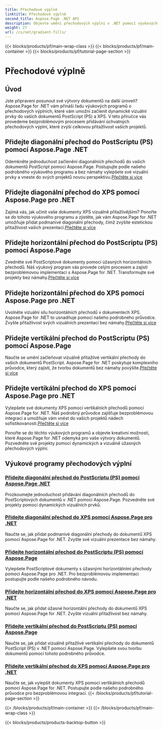 ```yaml
---
title: Přechodové výplně
linktitle: Přechodové výplně
second_title: Aspose.Page .NET API
description: Objevte umění přechodových výplní v .NET pomocí výukových programů Aspose.Page. Zvyšte své projekty bez námahy – přidejte podmanivé diagonální, horizontální a vertikální přechody.
weight: 27
url: /cs/net/gradient-fills/
---
```


{{< blocks/products/pf/main-wrap-class >}}
{{< blocks/products/pf/main-container >}}
{{< blocks/products/pf/tutorial-page-section >}}

# Přechodové výplně


## Úvod

Jste připraveni posunout své výtvory dokumentů na další úroveň? Aspose.Page for .NET vám přináší řadu výukových programů o přechodových výplních, které vám umožní začlenit dynamické vizuální prvky do vašich dokumentů PostScript (PS) a XPS. V této příručce vás provedeme bezproblémovým procesem přidávání úchvatných přechodových výplní, které zvýší celkovou přitažlivost vašich projektů.

## Přidejte diagonální přechod do PostScriptu (PS) pomocí Aspose.Page .NET

 Odemkněte jednoduchost začlenění diagonálních přechodů do vašich dokumentů PostScript pomocí Aspose.Page. Postupujte podle našeho podrobného výukového programu a bez námahy vylepšete své vizuální prvky a vneste do svých projektů novou perspektivu.[Přečtěte si více](./add-diagonal-gradient-to-postscript-ps/)

## Přidejte diagonální přechod do XPS pomocí Aspose.Page pro .NET

 Zajímá vás, jak učinit vaše dokumenty XPS vizuálně přitažlivějšími? Ponořte se do tohoto výukového programu a zjistěte, jak vám Aspose.Page for .NET umožňuje přidat podmanivé diagonální přechody, čímž zvýšíte estetickou přitažlivost vašich prezentací.[Přečtěte si více](./add-diagonal-gradient-to-xps/)

## Přidejte horizontální přechod do PostScriptu (PS) pomocí Aspose.Page

 Zvedněte své PostScriptové dokumenty pomocí úžasných horizontálních přechodů. Náš výukový program vás provede celým procesem a zajistí bezproblémovou implementaci s Aspose.Page for .NET. Transformujte své projekty bez námahy.[Přečtěte si více](./add-horizontal-gradient-to-postscript-ps/)

## Přidejte horizontální přechod do XPS pomocí Aspose.Page pro .NET

 Uvolněte vizuální sílu horizontálních přechodů v dokumentech XPS. Aspose.Page for .NET to usnadňuje pomocí našeho podrobného průvodce. Zvyšte přitažlivost svých vizuálních prezentací bez námahy.[Přečtěte si více](./add-horizontal-gradient-to-xps/)

## Přidejte vertikální přechod do PostScriptu (PS) pomocí Aspose.Page

 Naučte se umění začleňovat vizuálně přitažlivé vertikální přechody do vašich dokumentů PostScript. Aspose.Page for .NET poskytuje komplexního průvodce, který zajistí, že tvorbu dokumentů bez námahy povýšíte.[Přečtěte si více](./add-vertical-gradient-to-postscript-ps/)

## Přidejte vertikální přechod do XPS pomocí Aspose.Page pro .NET
Vylepšete své dokumenty XPS pomocí vertikálních přechodů pomocí Aspose.Page for .NET. Náš podrobný průvodce zajišťuje bezproblémovou integraci a umožňuje vám vnést do vašich projektů nádech sofistikovanosti.[Přečtěte si více](./add-vertical-gradient-to-xps/)

Ponořte se do těchto výukových programů a objevte kreativní možnosti, které Aspose.Page for .NET odemyká pro vaše výtvory dokumentů. Pozvedněte své projekty pomocí dynamických a vizuálně úžasných přechodových výplní.
## Výukové programy přechodových výplní
### [Přidejte diagonální přechod do PostScriptu (PS) pomocí Aspose.Page .NET](./add-diagonal-gradient-to-postscript-ps/)
Prozkoumejte jednoduchost přidávání diagonálních přechodů do PostScriptových dokumentů v .NET pomocí Aspose.Page. Pozvedněte své projekty pomocí dynamických vizuálních prvků.
### [Přidejte diagonální přechod do XPS pomocí Aspose.Page pro .NET](./add-diagonal-gradient-to-xps/)
Naučte se, jak přidat podmanivé diagonální přechody do dokumentů XPS pomocí Aspose.Page for .NET. Zvyšte své vizuální prezentace bez námahy.
### [Přidejte horizontální přechod do PostScriptu (PS) pomocí Aspose.Page](./add-horizontal-gradient-to-postscript-ps/)
Vylepšete PostScriptové dokumenty s úžasnými horizontálními přechody pomocí Aspose.Page pro .NET. Pro bezproblémovou implementaci postupujte podle našeho podrobného návodu.
### [Přidejte horizontální přechod do XPS pomocí Aspose.Page pro .NET](./add-horizontal-gradient-to-xps/)
Naučte se, jak přidat úžasné horizontální přechody do dokumentů XPS pomocí Aspose.Page for .NET. Zvyšte vizuální přitažlivost bez námahy.
### [Přidejte vertikální přechod do PostScriptu (PS) pomocí Aspose.Page](./add-vertical-gradient-to-postscript-ps/)
Naučte se, jak přidat vizuálně přitažlivé vertikální přechody do dokumentů PostScript (PS) v .NET pomocí Aspose.Page. Vylepšete svou tvorbu dokumentů pomocí tohoto podrobného průvodce.
### [Přidejte vertikální přechod do XPS pomocí Aspose.Page pro .NET](./add-vertical-gradient-to-xps/)
Naučte se, jak vylepšit dokumenty XPS pomocí vertikálních přechodů pomocí Aspose.Page for .NET. Postupujte podle našeho podrobného průvodce pro bezproblémovou integraci.
{{< /blocks/products/pf/tutorial-page-section >}}

{{< /blocks/products/pf/main-container >}}
{{< /blocks/products/pf/main-wrap-class >}}

{{< blocks/products/products-backtop-button >}}
